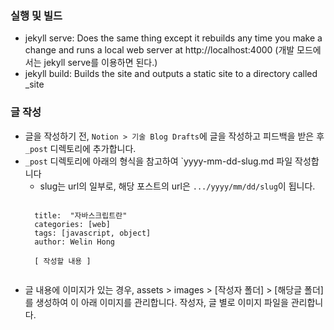### 실행 및 빌드
- jekyll serve: Does the same thing except it rebuilds any time you make a change and runs a local web server at http://localhost:4000
(개발 모드에서는 jekyll serve를 이용하면 된다.)
- jekyll build: Builds the site and outputs a static site to a directory called _site


### 글 작성
- 글을 작성하기 전, `Notion > 기술 Blog Drafts`에 글을 작성하고 피드백을 받은 후 `_post` 디렉토리에 추가합니다.
- `_post` 디렉토리에 아래의 형식을 참고하여 `yyyy-mm-dd-slug.md 파일 작성합니다
    - slug는 url의 일부로, 해당 포스트의 url은 `.../yyyy/mm/dd/slug`이 됩니다.
    <pre><code>
    title:  "자바스크립트란"
    categories: [web]
    tags: [javascript, object]
    author: Welin Hong
    
    [ 작성할 내용 ]
    </code></pre>
- 글 내용에 이미지가 있는 경우, assets > images > [작성자 폴더] > [해당글 폴더]를 생성하여 이 아래 이미지를 관리합니다.
작성자, 글 별로 이미지 파일을 관리합니다. 

